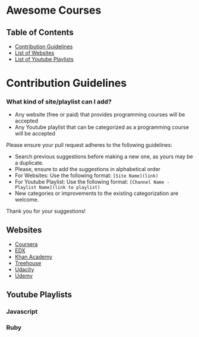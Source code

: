 # Awesome Courses

## Table of Contents

- [Contribution Guidelines](#contribution-guidelines)
- [List of Websites](#websites)
- [List of Youtube Playlists](#youtube-playlists)
# Contribution Guidelines

### What kind of site/playlist can I add?

- Any website (free or paid) that provides programming courses will be accepted
- Any Youtube playlist that can be categorized as a programming course will be accepted

Please ensure your pull request adheres to the following guidelines:

- Search previous suggestions before making a new one, as yours may be a duplicate.
- Please, ensure to add the suggestions in alphabetical order
- For Websites: Use the following format: `[Site Name](link)`
- For Youtube Playlist: Use the following format: `[Channel Name - Playlist Name](link to playlist)`
- New categories or improvements to the existing categorization are welcome.




Thank you for your suggestions!

## Websites

* [Coursera](https://www.coursera.org/)
* [EDX](https://www.edx.org/)
* [Khan Academy](https://www.khanacademy.org/)
* [Treehouse](https://teamtreehouse.com/)
* [Udacity](https://www.udacity.com/)
* [Udemy](https://www.udemy.com)



## Youtube Playlists
### Javascript
### Ruby
